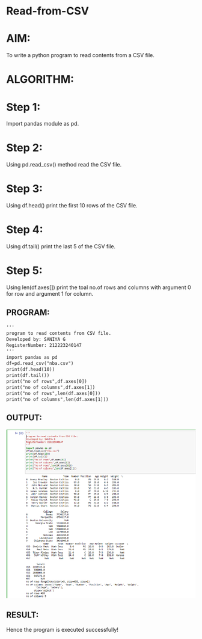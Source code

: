 # Read-from-CSV

# AIM:
To write a python program to read contents from a CSV file.

# ALGORITHM:
# Step 1:
Import pandas module as pd.

# Step 2:
Using pd.read_csv() method read the CSV file.

# Step 3:
Using df.head() print the first 10 rows of the CSV file.

# Step 4:
Using df.tail() print the last 5 of the CSV file.

# Step 5:
Using len(df.axes[]) print the toal no.of rows and columns with argument 0 for row and argument 1 for column.

## PROGRAM:
```
'''
program to read contents from CSV file.
Developed by: SANIYA G
RegisterNumber: 212223240147
'''
import pandas as pd
df=pd.read_csv("nba.csv")
print(df.head(10))
print(df.tail())
print("no of rows",df.axes[0])
print("no of columns",df.axes[1])
print("no of rows",len(df.axes[0]))
print("no of columns",len(df.axes[1]))
```
## OUTPUT:
![Alt text](<Screenshot 2023-12-30 211220.png>)
## RESULT:
Hence the program is executed successfully!